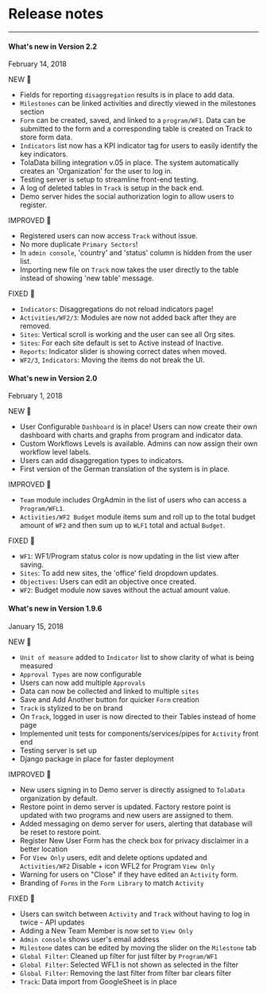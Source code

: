 # Release notes

---

#### What's new in Version 2.2
February 14, 2018

NEW 🌟

* Fields for reporting `disaggregation` results is in place to add data.
* `Milestones` can be linked activities and directly viewed in the milestones section
* `Form` can be created, saved, and linked to a `program/WF1`. Data can be submitted to the form and a corresponding table is created on Track to store form data.
* `Indicators` list now has a KPI indicator tag for users to easily identify the key indicators.
* TolaData billing integration v.05 in place. The system automatically creates an 'Organization' for the user to log in.
* Testing server is setup to streamline front-end testing.
* A log of deleted tables in `Track` is setup in the back end. 
* Demo server hides the social authorization login to allow users to register.

IMPROVED 🤕

* Registered users can now access `Track` without issue.
* No more duplicate `Primary Sectors`!
* In `admin console`, 'country' and 'status' column is hidden from the user list.
* Importing new file on `Track` now takes the user directly to the table instead of showing 'new table' message.

FIXED 🐛

* `Indicators`: Disaggregations do not reload indicators page!
* `Activities/WF2/3`: Modules are now not added back after they are removed.
* `Sites`: Vertical scroll is working and the user can see all Org sites.
* `Sites`: For each site default is set to Active instead of Inactive.
* `Reports`: Indicator slider is showing correct dates when moved.
* `WF2/3`, `Indicators`: Moving the items do not break the UI.

#### What's new in Version 2.0
February 1, 2018

NEW 🌟

* User Configurable `Dashboard` is in place! Users can now create their own dashboard with charts and graphs from program and indicator data.
* Custom Workflows Levels is available. Admins can now assign their own workflow level labels.
* Users can add disaggregation types to indicators.
* First version of the German translation of the system is in place.

IMPROVED 🤕

* `Team` module includes OrgAdmin in the list of users who can access a `Program/WFL1`.
* `Activities/WF2 Budget` module items sum and roll up to the total budget amount of `WF2` and then sum up to `WLF1` total and actual `Budget`.

FIXED 🐛

* `WF1`: WF1/Program status color is now updating in the list view after saving.
* `Sites`: To add new sites, the 'office' field dropdown updates.
* `Objectives`: Users can edit an objective once created.
* `WF2`: Budget module now saves without the actual amount value.

#### What's new in Version 1.9.6
January 15, 2018

NEW 🌟

* `Unit of measure` added to `Indicator` list to show clarity of what is being measured
* `Approval Types` are now configurable
* Users can now add multiple `Approvals` 
* Data can now be collected and linked to multiple `sites`
* Save and Add Another button for quicker `Form` creation
* `Track` is stylized to be on brand
* On `Track`, logged in user is now directed to their Tables instead of home page
* Implemented unit tests for components/services/pipes for `Activity` front end
* Testing server is set up
* Django package in place for faster deployment

IMPROVED 🤕

* New users signing in to Demo server is directly assigned to `TolaData` organization by default.
* Restore point in demo server is updated. Factory restore point is updated with two programs and new users are assigned to them.
* Added messaging on demo server for users, alerting that database will be reset to restore point.
* Register New User Form has the check box for privacy disclaimer in a better location
* For `View Only` users, edit and delete options updated and `Activities/WF2` Disable + icon WFL2 for Program `View Only` 
* Warning for users on "Close" if they have edited an `Activity` form. 
* Branding of `Forms` in the `Form Library` to match `Activity`

FIXED 🐛

* Users can switch between `Activity` and `Track` without having to log in twice - API updates
* Adding a New Team Member is now set to  `View Only`
* `Admin console` shows user's email address
* `Milestone` dates can be edited by moving the slider on the `Milestone` tab 
* `Global Filter`: Cleaned up filter for just filter by `Program/WF1`
* `Global Filter`: Selected WFL1 is not shown as selected in the filter 
* `Global Filter`: Removing the last filter from filter bar clears filter
* `Track`: Data import from GoogleSheet is in place



